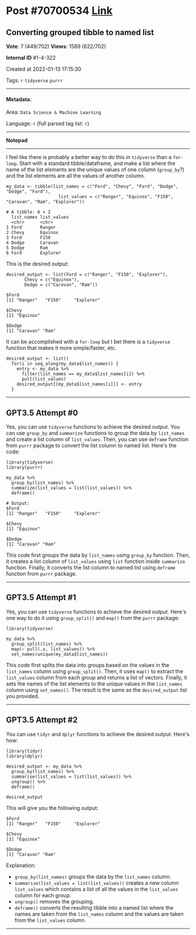
# Post \#70700534 [Link](https://stackoverflow.com/questions/70700534/)

## Converting grouped tibble to named list

**Vote**: 7 (449/702) **Views**: 1589 (622/702) 

**Internal ID** \#1-4-322

Created at 2022-01-13 17:15:30

Tags: `r` `tidyverse` `purrr`

----------

#### Metadata:

Area: `Data Science & Machine Learning`

Language: `r` (full parsed tag list: `r`)

----------

**Notepad**


----------

I feel like there is probably a better way to do this in `tidyverse` than a `for-loop`. Start with a standard tibble/dataframe, and make a list where the name of the list elements are the unique values of one column (`group_by`?) and the list elements are all the values of another column.
```
my_data <- tibble(list_names = c("Ford", "Chevy", "Ford", "Dodge", "Dodge", "Ford"),
                    list_values = c("Ranger", "Equinox", "F150", "Caravan", "Ram", "Explorer"))
  
# A tibble: 6 × 2
  list_names list_values
  <chr>      <chr>      
1 Ford       Ranger     
2 Chevy      Equinox    
3 Ford       F150       
4 Dodge      Caravan    
5 Dodge      Ram        
6 Ford       Explorer
```

This is the desired output:
```
desired_output <- list(Ford = c("Ranger", "F150", "Explorer"),
       Chevy = c("Equinox"),
       Dodge = c("Caravan", "Ram"))

$Ford
[1] "Ranger"   "F150"     "Explorer"

$Chevy
[1] "Equinox"

$Dodge
[1] "Caravan" "Ram"
```

It can be accomplished with a `for-loop` but I bet there is a `tidyverse` function that makes it more simple/faster, etc.
```
desired_output <- list()
  for(i in seq_along(my_data$list_names)) {
    entry <- my_data %>%
      filter(list_names == my_data$list_names[i]) %>%
      pull(list_values)
    desired_output[[my_data$list_names[i]]] <- entry
  }
```



----------
        
## GPT3.5 Attempt \#0

Yes, you can use `tidyverse` functions to achieve the desired output. You can use `group_by` and `summarize` functions to group the data by `list_names` and create a list column of `list_values`. Then, you can use `deframe` function from `purrr` package to convert the list column to named list. Here's the code:

```
library(tidyverse)
library(purrr)

my_data %>%
  group_by(list_names) %>%
  summarize(list_values = list(list_values)) %>%
  deframe()

# Output:
$Ford
[1] "Ranger"   "F150"     "Explorer"

$Chevy
[1] "Equinox"

$Dodge
[1] "Caravan" "Ram"
```

This code first groups the data by `list_names` using `group_by` function. Then, it creates a list column of `list_values` using `list` function inside `summarize` function. Finally, it converts the list column to named list using `deframe` function from `purrr` package.

--------

## GPT3.5 Attempt \#1

Yes, you can use `tidyverse` functions to achieve the desired output. Here's one way to do it using `group_split()` and `map()` from the `purrr` package:

```
library(tidyverse)

my_data %>%
  group_split(list_names) %>%
  map(~ pull(.x, list_values)) %>%
  set_names(unique(my_data$list_names))
```

This code first splits the data into groups based on the values in the `list_names` column using `group_split()`. Then, it uses `map()` to extract the `list_values` column from each group and returns a list of vectors. Finally, it sets the names of the list elements to the unique values in the `list_names` column using `set_names()`. The result is the same as the `desired_output` list you provided.

--------

## GPT3.5 Attempt \#2

You can use `tidyr` and `dplyr` functions to achieve the desired output. Here's how:

```
library(tidyr)
library(dplyr)

desired_output <- my_data %>%
  group_by(list_names) %>%
  summarise(list_values = list(list_values)) %>%
  ungroup() %>%
  deframe()

desired_output
```

This will give you the following output:

```
$Ford
[1] "Ranger"   "F150"     "Explorer"

$Chevy
[1] "Equinox"

$Dodge
[1] "Caravan" "Ram"
```

Explanation:

- `group_by(list_names)` groups the data by the `list_names` column.
- `summarise(list_values = list(list_values))` creates a new column `list_values` which contains a list of all the values in the `list_values` column for each group.
- `ungroup()` removes the grouping.
- `deframe()` converts the resulting tibble into a named list where the names are taken from the `list_names` column and the values are taken from the `list_values` column.

--------
